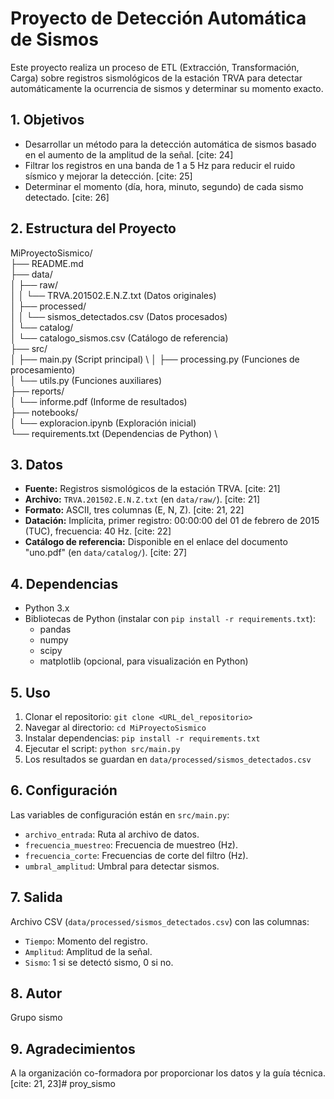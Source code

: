 # Proyecto de Detección Automática de Sismos
   
   Este proyecto realiza un proceso de ETL (Extracción, Transformación, Carga) sobre registros sismológicos de la estación TRVA para detectar automáticamente la ocurrencia de sismos y determinar su momento exacto.
   
   ## 1. Objetivos
   
   * Desarrollar un método para la detección automática de sismos basado en el aumento de la amplitud de la señal. [cite: 24]
   * Filtrar los registros en una banda de 1 a 5 Hz para reducir el ruido sísmico y mejorar la detección. [cite: 25]
   * Determinar el momento (día, hora, minuto, segundo) de cada sismo detectado. [cite: 26]
   
   ## 2. Estructura del Proyecto
   MiProyectoSismico/ \
├── README.md  \
├── data/  \
│   ├── raw/  \
│   │   └── TRVA.201502.E.N.Z.txt  (Datos originales)  \
│   ├── processed/  \
│   │   └── sismos_detectados.csv (Datos procesados)  \
│   └── catalog/  \
│       └── catalogo_sismos.csv (Catálogo de referencia)   \
├── src/  \
│   ├── main.py          (Script principal)  \ 
│   ├── processing.py    (Funciones de procesamiento)  \
│   └── utils.py         (Funciones auxiliares)  \
├── reports/  \
│   └── informe.pdf      (Informe de resultados)  \
├── notebooks/  \
│   └── exploracion.ipynb (Exploración inicial)  \
└── requirements.txt   (Dependencias de Python)  \
## 3. Datos

* **Fuente:** Registros sismológicos de la estación TRVA. [cite: 21]
* **Archivo:** `TRVA.201502.E.N.Z.txt` (en `data/raw/`). [cite: 21]
* **Formato:** ASCII, tres columnas (E, N, Z). [cite: 21, 22]
* **Datación:** Implícita, primer registro: 00:00:00 del 01 de febrero de 2015 (TUC), frecuencia: 40 Hz. [cite: 22]
* **Catálogo de referencia:** Disponible en el enlace del documento "uno.pdf" (en `data/catalog/`). [cite: 27]

## 4. Dependencias

* Python 3.x
* Bibliotecas de Python (instalar con `pip install -r requirements.txt`):
     * pandas
     * numpy
     * scipy
     * matplotlib (opcional, para visualización en Python)

## 5.  Uso

1.  Clonar el repositorio: `git clone <URL_del_repositorio>`
2.  Navegar al directorio: `cd MiProyectoSismico`
3.  Instalar dependencias: `pip install -r requirements.txt`
4.  Ejecutar el script: `python src/main.py`
5.  Los resultados se guardan en `data/processed/sismos_detectados.csv`

## 6.  Configuración

Las variables de configuración están en `src/main.py`:

* `archivo_entrada`: Ruta al archivo de datos.
* `frecuencia_muestreo`: Frecuencia de muestreo (Hz).
* `frecuencia_corte`: Frecuencias de corte del filtro (Hz).
* `umbral_amplitud`: Umbral para detectar sismos.

## 7.  Salida

Archivo CSV (`data/processed/sismos_detectados.csv`) con las columnas:

* `Tiempo`: Momento del registro.
* `Amplitud`: Amplitud de la señal.
* `Sismo`: 1 si se detectó sismo, 0 si no.

## 8.  Autor

Grupo sismo

## 9.  Agradecimientos

A la organización co-formadora por proporcionar los datos y la guía técnica. [cite: 21, 23]#   p r o y _ s i s m o 
 
 